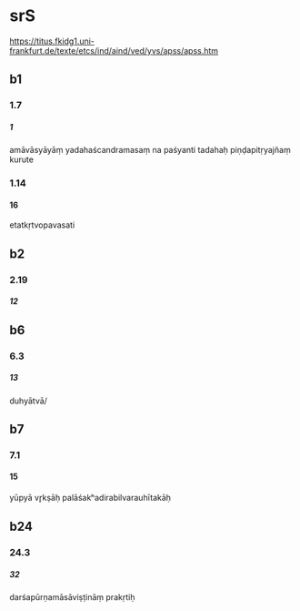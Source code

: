 # srS
https://titus.fkidg1.uni-frankfurt.de/texte/etcs/ind/aind/ved/yvs/apss/apss.htm
## b1
### 1.7
##### 1
amāvāsyāyāṃ yadahaścandramasaṃ na paśyanti tadahaḥ piṇḍapitṛyajñaṃ kurute
### 1.14
#### 16
etatkṛtvopavasati
## b2
### 2.19
##### 12
## b6
### 6.3
##### 13
duhyātvā/
## b7
### 7.1
#### 15
yūpyā vr̥kṣāḥ palāśakʰadirabilvarauhītakāḥ
## b24
### 24.3
##### 32
darśapūrṇamāsāviṣṭināṃ prakṛtiḥ